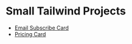 # Small Tailwind Projects
 
- [Email Subscribe Card](https://github.com/gpbhupinder/Small-Tailwind-Projects/blob/main/emailSubscribe.html)
- [Pricing Card](https://github.com/gpbhupinder/Small-Tailwind-Projects/blob/main/pricingCards.html)
